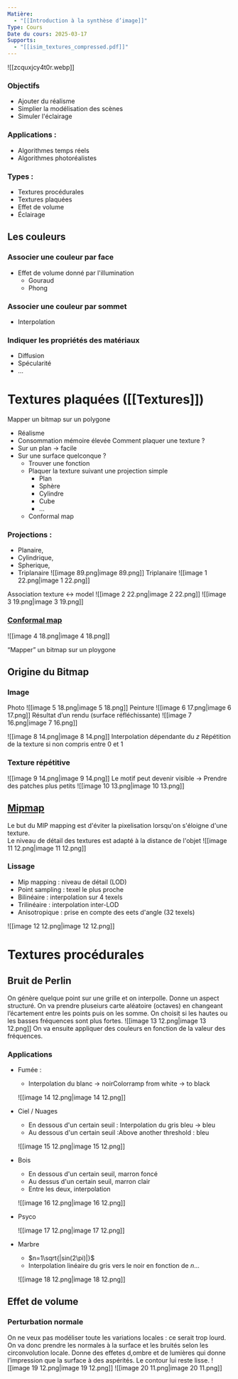 ```yaml
---
Matière:
  - "[[Introduction à la synthèse d’image]]"
Type: Cours
Date du cours: 2025-03-17
Supports:
  - "[[isim_textures_compressed.pdf]]"
---
```

![[zcquxjcy4t0r.webp]]
  
### Objectifs
- Ajouter du réalisme
- Simplier la modélisation des scènes
- Simuler l'éclairage
### Applications :
- Algorithmes temps réels
- Algorithmes photoréalistes
### Types :
- Textures procédurales
- Textures plaquées
- Effet de volume
- Éclairage
  
## Les couleurs
### Associer une couleur par face
- Effet de volume donné par l'illumination
    - Gouraud
    - Phong
### Associer une couleur par sommet
- Interpolation
### Indiquer les propriétés des matériaux
- Diffusion
- Spécularité
- ...
  
# Textures plaquées ([[Textures]])
  
Mapper un bitmap sur un polygone
- Réalisme
- Consommation mémoire élevée
Comment plaquer une texture ?
- Sur un plan → facile
- Sur une surface quelconque ?
    - Trouver une fonction
    - Plaquer la texture suivant une projection simple
        - Plan
        - Sphère
        - Cylindre
        - Cube
        - ...
    - Conformal map
  
### Projections :
- Planaire,
- Cylindrique,
- Spherique,
- Triplanaire
![[image 89.png|image 89.png]]
Triplanaire
![[image 1 22.png|image 1 22.png]]
  
Association texture $↔$ model
![[image 2 22.png|image 2 22.png]]
![[image 3 19.png|image 3 19.png]]
### [Conformal map](https://fr.wikipedia.org/wiki/Transformation_conforme)
![[image 4 18.png|image 4 18.png]]
  
“Mapper” un bitmap sur un ploygone
  
## Origine du Bitmap
### Image
Photo
![[image 5 18.png|image 5 18.png]]
Peinture
![[image 6 17.png|image 6 17.png]]
Résultat d’un rendu (surface réfléchissante)
![[image 7 16.png|image 7 16.png]]
  
![[image 8 14.png|image 8 14.png]]
Interpolation dépendante du $z$
Répétition de la texture si non compris entre $0$ et $1$
  
### Texture répétitive
![[image 9 14.png|image 9 14.png]]
Le motif peut devenir visible $\rightarrow$ Prendre des patches plus petits
![[image 10 13.png|image 10 13.png]]
  
## [Mipmap](https://fr.wikipedia.org/wiki/MIP_mapping)
  
Le but du MIP mapping est d'éviter la pixelisation lorsqu'on s'éloigne d'une texture.  
Le niveau de détail des textures est adapté à la distance de l'objet
![[image 11 12.png|image 11 12.png]]
  
### Lissage
- Mip mapping : niveau de détail (LOD)
- Point sampling : texel le plus proche
- Bilinéaire : interpolation sur 4 texels
- Trilinéaire : interpolation inter-LOD
- Anisotropique : prise en compte des eets d'angle (32 texels)
  
![[image 12 12.png|image 12 12.png]]
  
  
# Textures procédurales
  
## Bruit de Perlin
  
On génère quelque point sur une grille et on interpolle. Donne un aspect structuré.
On va prendre pluseiurs carte aléatoire (octaves) en changeant l’écartement entre les points puis on les somme.
On choisit si les hautes ou les basses fréquences sont plus fortes.
![[image 13 12.png|image 13 12.png]]
On va ensuite appliquer des couleurs en fonction de la valeur des fréquences.
### Applications
- Fumée :
    
    - Interpolation du blanc $\rightarrow$ noirColorramp from white $→$ to black
    
    ![[image 14 12.png|image 14 12.png]]
    
- Ciel / Nuages
    
    - En dessous d'un certain seuil : Interpolation du gris bleu → bleu
    - Au dessous d'un certain seuil :Above another threshold : bleu
    
    ![[image 15 12.png|image 15 12.png]]
    
- Bois
    
    - En dessous d'un certain seuil, marron foncé
    - Au dessus d'un certain seuil, marron clair
    - Entre les deux, interpolation
    
    ![[image 16 12.png|image 16 12.png]]
    
- Psyco
    
    ![[image 17 12.png|image 17 12.png]]
    
- Marbre
    
    - $n=1\sqrt{|sin(2\pi)|}$
    - Interpolation linéaire du gris vers le noir en fonction de $n$…
    
    ![[image 18 12.png|image 18 12.png]]
    
  
## Effet de volume
  
### Perturbation normale
On ne veux pas modéliser toute les variations locales : ce serait trop lourd.
On va donc prendre les normales à la surface et les bruités selon les circonvolution locale. Donne des effetes d,ombre et de lumières qui donne l’impression que la surface à des aspérités. Le contour lui reste lisse.
![[image 19 12.png|image 19 12.png]]
![[image 20 11.png|image 20 11.png]]